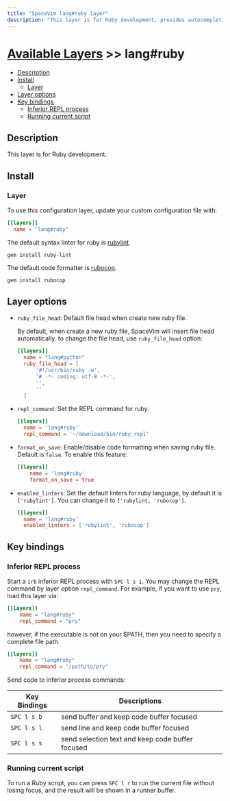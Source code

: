 ```yaml
---
title: "SpaceVim lang#ruby layer"
description: "This layer is for Ruby development, provides autocompletion, syntax checking and code formatting for Ruby files."
---
```


# [Available Layers](../../) >> lang#ruby

<!-- vim-markdown-toc GFM -->

- [Description](#description)
- [Install](#install)
  - [Layer](#layer)
- [Layer options](#layer-options)
- [Key bindings](#key-bindings)
  - [Inferior REPL process](#inferior-repl-process)
  - [Running current script](#running-current-script)

<!-- vim-markdown-toc -->

## Description

This layer is for Ruby development.

## Install

### Layer

To use this configuration layer, update your custom configuration file with:

```toml
[[layers]]
  name = "lang#ruby"
```

The default syntax linter for ruby is [rubylint](https://gitlab.com/yorickpeterse/ruby-lint).

```
gem install ruby-lint
```

The default code formatter is [rubocop](https://github.com/bbatsov/rubocop).

```sh
gem install rubocop
```

## Layer options

- `ruby_file_head`: Default file head when create new ruby file.

  By default, when create a new ruby file, SpaceVim will insert file head automatically.
  to change the file head, use `ruby_file_head` option:

  ```toml
  [[layers]]
    name = "lang#python"
    ruby_file_head = [
        '#!/usr/bin/ruby -w',
        '# -*- coding: utf-8 -*-',
        '',
        ''
    ]
  ```

- `repl_command`: Set the REPL command for ruby.
  ```toml
  [[layers]]
    name = 'lang#ruby'
    repl_command = '~/download/bin/ruby_repl'
  ```

- `format_on_save`: Enable/disable code formatting when saving ruby file. Default is `false`.
  To enable this feature:
  ```toml
  [[layers]]
      name = 'lang#ruby'
      format_on_save = true
  ```

- `enabled_linters`: Set the default linters for ruby language, by default it is `['rubylint']`. You can change
  it to `['rubylint, 'rubocop']`.
  ```toml
  [[layers]]
    name = 'lang#ruby'
    enabled_linters = ['rubylint', 'rubocop']
  ```

## Key bindings

### Inferior REPL process

Start a `irb` inferior REPL process with `SPC l s i`.
You may change the REPL command by layer option `repl_command`.
For example, if you want to use `pry`, load this layer via:

```toml
[[layers]]
    name = "lang#ruby"
    repl_command = "pry"
```

however, if the executable is not on your $PATH, then you need to specify a complete file path.

```toml
[[layers]]
    name = "lang#ruby"
    repl_command = "/path/to/pry"
```

Send code to inferior process commands:

| Key Bindings | Descriptions                                     |
| ------------ | ------------------------------------------------ |
| `SPC l s b`  | send buffer and keep code buffer focused         |
| `SPC l s l`  | send line and keep code buffer focused           |
| `SPC l s s`  | send selection text and keep code buffer focused |

### Running current script

To run a Ruby script, you can press `SPC l r` to run the current file without losing focus, and the result will be shown in a runner buffer.
